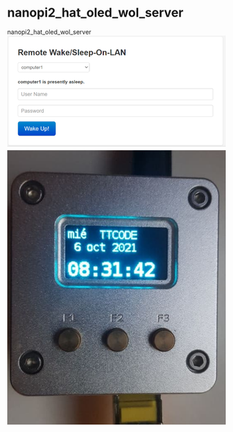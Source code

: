 # nanopi2_hat_oled_wol_server
nanopi2_hat_oled_wol_server
![alt tag](https://github.com/reproteq/nanopi2_hat_oled_wol_server/blob/main/wake.png)
![alt tag](https://github.com/reproteq/nanopi2_hat_oled_wol_server/blob/main/nanopi2-wol-server.png)


